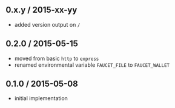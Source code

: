0.x.y / 2015-xx-yy
-------------------
- added version output on `/`

0.2.0 / 2015-05-15
------------------
- moved from basic `http` to `express`
- renamed environmental variable `FAUCET_FILE` to `FAUCET_WALLET`

0.1.0 / 2015-05-08
------------------
- initial implementation
